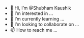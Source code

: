 - 👋 Hi, I’m @Shubham Kaushik 
- 👀 I’m interested in ...
- 🌱 I’m currently learning ...
- 💞️ I’m looking to collaborate on ...
- 📫 How to reach me ...

<!---
Shubhnikku/Shubhnikku is a ✨ special ✨ repository because its `README.md` (this file) appears on your GitHub profile.
You can click the Preview link to take a look at your changes.
--->
